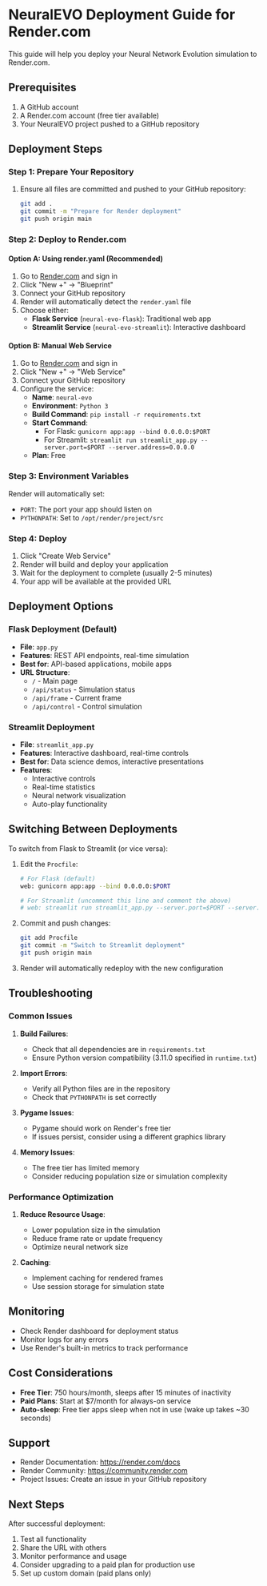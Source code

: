 # NeuralEVO Deployment Guide for Render.com

This guide will help you deploy your Neural Network Evolution simulation to Render.com.

## Prerequisites

1. A GitHub account
2. A Render.com account (free tier available)
3. Your NeuralEVO project pushed to a GitHub repository

## Deployment Steps

### Step 1: Prepare Your Repository

1. Ensure all files are committed and pushed to your GitHub repository:
   ```bash
   git add .
   git commit -m "Prepare for Render deployment"
   git push origin main
   ```

### Step 2: Deploy to Render.com

#### Option A: Using render.yaml (Recommended)

1. Go to [Render.com](https://render.com) and sign in
2. Click "New +" → "Blueprint"
3. Connect your GitHub repository
4. Render will automatically detect the `render.yaml` file
5. Choose either:
   - **Flask Service** (`neural-evo-flask`): Traditional web app
   - **Streamlit Service** (`neural-evo-streamlit`): Interactive dashboard

#### Option B: Manual Web Service

1. Go to [Render.com](https://render.com) and sign in
2. Click "New +" → "Web Service"
3. Connect your GitHub repository
4. Configure the service:
   - **Name**: `neural-evo`
   - **Environment**: `Python 3`
   - **Build Command**: `pip install -r requirements.txt`
   - **Start Command**: 
     - For Flask: `gunicorn app:app --bind 0.0.0.0:$PORT`
     - For Streamlit: `streamlit run streamlit_app.py --server.port=$PORT --server.address=0.0.0.0`
   - **Plan**: Free

### Step 3: Environment Variables

Render will automatically set:
- `PORT`: The port your app should listen on
- `PYTHONPATH`: Set to `/opt/render/project/src`

### Step 4: Deploy

1. Click "Create Web Service"
2. Render will build and deploy your application
3. Wait for the deployment to complete (usually 2-5 minutes)
4. Your app will be available at the provided URL

## Deployment Options

### Flask Deployment (Default)
- **File**: `app.py`
- **Features**: REST API endpoints, real-time simulation
- **Best for**: API-based applications, mobile apps
- **URL Structure**: 
  - `/` - Main page
  - `/api/status` - Simulation status
  - `/api/frame` - Current frame
  - `/api/control` - Control simulation

### Streamlit Deployment
- **File**: `streamlit_app.py`
- **Features**: Interactive dashboard, real-time controls
- **Best for**: Data science demos, interactive presentations
- **Features**:
  - Interactive controls
  - Real-time statistics
  - Neural network visualization
  - Auto-play functionality

## Switching Between Deployments

To switch from Flask to Streamlit (or vice versa):

1. Edit the `Procfile`:
   ```bash
   # For Flask (default)
   web: gunicorn app:app --bind 0.0.0.0:$PORT
   
   # For Streamlit (uncomment this line and comment the above)
   # web: streamlit run streamlit_app.py --server.port=$PORT --server.address=0.0.0.0
   ```

2. Commit and push changes:
   ```bash
   git add Procfile
   git commit -m "Switch to Streamlit deployment"
   git push origin main
   ```

3. Render will automatically redeploy with the new configuration

## Troubleshooting

### Common Issues

1. **Build Failures**:
   - Check that all dependencies are in `requirements.txt`
   - Ensure Python version compatibility (3.11.0 specified in `runtime.txt`)

2. **Import Errors**:
   - Verify all Python files are in the repository
   - Check that `PYTHONPATH` is set correctly

3. **Pygame Issues**:
   - Pygame should work on Render's free tier
   - If issues persist, consider using a different graphics library

4. **Memory Issues**:
   - The free tier has limited memory
   - Consider reducing population size or simulation complexity

### Performance Optimization

1. **Reduce Resource Usage**:
   - Lower population size in the simulation
   - Reduce frame rate or update frequency
   - Optimize neural network size

2. **Caching**:
   - Implement caching for rendered frames
   - Use session storage for simulation state

## Monitoring

- Check Render dashboard for deployment status
- Monitor logs for any errors
- Use Render's built-in metrics to track performance

## Cost Considerations

- **Free Tier**: 750 hours/month, sleeps after 15 minutes of inactivity
- **Paid Plans**: Start at $7/month for always-on service
- **Auto-sleep**: Free tier apps sleep when not in use (wake up takes ~30 seconds)

## Support

- Render Documentation: https://render.com/docs
- Render Community: https://community.render.com
- Project Issues: Create an issue in your GitHub repository

## Next Steps

After successful deployment:

1. Test all functionality
2. Share the URL with others
3. Monitor performance and usage
4. Consider upgrading to a paid plan for production use
5. Set up custom domain (paid plans only)
